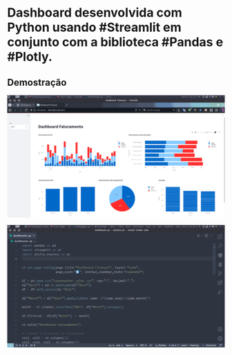 # Dashboard desenvolvida com Python usando #Streamlit em conjunto com a biblioteca #Pandas e #Plotly.

## Demostração

![](utils/dashboard_com_streamlit.png)


![](utils/dashboard_com_streamlit_code.png)